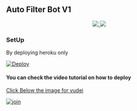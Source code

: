 ## Auto Filter Bot V1

  </a>
</p>
<p align="center">
  <a href="https://github.com/sunaif-adkar2/filterbot-1/stargazers">
    <img src="https://img.shields.io/github/stars/sunaif-adkar2/filterbot-1?style=social">

  </a>
  
  <a href="https://github.com/sunaif-adkar2/filterbot-1/fork">
    <img src="https://img.shields.io/github/forks/sunaif-adkar2/filterbot-1?label=Fork&style=social">

  </a>  
</p>

### SetUp
By deploying heroku only


[![Deploy](https://www.herokucdn.com/deploy/button.svg)](https://heroku.com/deploy?template=https://github.com/sunaif-adkar2/filterbot-1/tree/main)

#### You can check the video tutorial on how to deploy

[Click Below the image for vudei](https://youtu.be/bi5fx1M54hY)

  [![join](https://github.com/Alien-alfa/PublicBot/blob/main/wlogo.svg.png)](https://chat.whatsapp.com/BT0nNPBthyFI1ejoSr0i7W)
  <div align="center">
